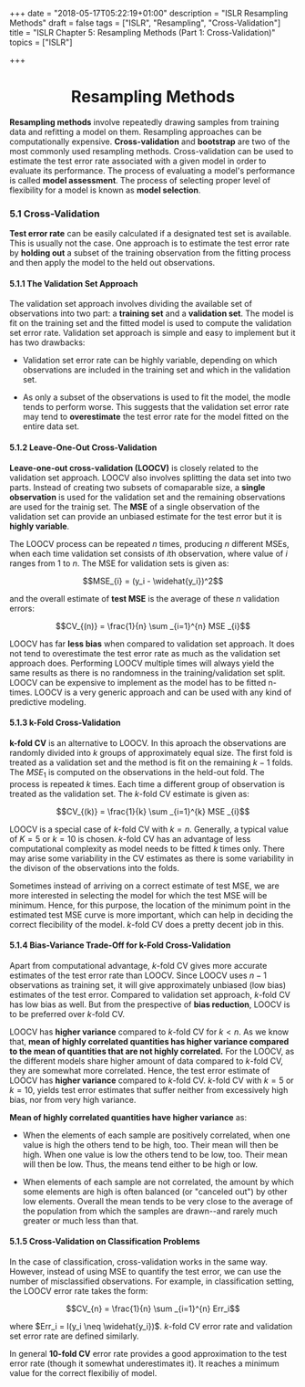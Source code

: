 +++
date = "2018-05-17T05:22:19+01:00"
description = "ISLR Resampling Methods"
draft = false
tags = ["ISLR", "Resampling", "Cross-Validation"]
title = "ISLR Chapter 5: Resampling Methods (Part 1: Cross-Validation)"
topics = ["ISLR"]

+++

<h1><center>Resampling Methods</center></h1>

<b>Resampling methods</b> involve repeatedly drawing samples from training data and refitting a model on them. Resampling approaches can be computationally expensive. <b>Cross-validation</b> and <b>bootstrap</b> are two of the most commonly used resampling methods. Cross-validation can be used to estimate the test error rate associated with a given model in order to evaluate its performance. The process of evaluating a model's performance is called <b>model assessment</b>. The process of selecting proper level of flexibility for a model is known as <b>model selection</b>.

### 5.1 Cross-Validation

<b>Test error rate</b> can be easily calculated if a designated test set is available. This is usually not the case. One approach is to estimate the test error rate by <b>holding out</b> a subset of the training observation from the fitting process and then apply the model to the held out observations.

#### 5.1.1 The Validation Set Approach

The validation set approach involves dividing the available set of observations into two part: a <b>training set</b> and a <b>validation set</b>. The model is fit on the training set and the fitted model is used to compute the validation set error rate. Validation set approach is simple and easy to implement but it has two drawbacks:

 - Validation set error rate can be highly variable, depending on which observations are included in the training set and which in the validation set.


 - As only a subset of the observations is used to fit the model, the modle tends to perform worse. This suggests that the validation set error rate may tend to <b>overestimate</b> the test error rate for the model fitted on the entire data set.

#### 5.1.2 Leave-One-Out Cross-Validation

<b>Leave-one-out cross-validation (LOOCV)</b> is closely related to the validation set approach. LOOCV also involves splitting the data set into two parts. Instead of creating two subsets of comaparable size, a <b>single observation</b> is used for the validation set and the remaining observations are used for the trainig set. The <b>MSE</b> of a single observation of the validation set can provide an unbiased estimate for the test error but it is <b>highly variable</b>.

The LOOCV process can be repeated $n$ times, producing $n$ different MSEs, when each time validation set consists of $i$th observation, where value of $i$ ranges from $1$ to $n$. The MSE for validation sets is given as:

$$MSE_{i} = (y_i - \widehat{y_i})^2$$

and the overall estimate of <b>test MSE</b> is the average of these $n$ validation errors:

$$CV_{(n)} = \frac{1}{n} \sum _{i=1}^{n} MSE _{i}$$

LOOCV has far <b>less bias</b> when compared to validation set approach. It does not tend to overestimate the test error rate as much as the validation set approach does. Performing LOOCV multiple times will always yield the same results as there is no randomness in the training/validation set split. LOOCV can be expensive to implement as the model has to be fitted n-times. LOOCV is a very generic approach and can be used with any kind of predictive modeling.

#### 5.1.3 k-Fold Cross-Validation

<b>k-fold CV</b> is an alternative to LOOCV. In this aproach the observations are randomly divided into $k$ groups of approximately equal size. The first fold is treated as a validation set and the method is fit on the remaining $k-1$ folds. The $MSE_{1}$ is computed on the observations in the held-out fold. The process is repeated $k$ times. Each time a different group of observation is treated as the validation set. The $k$-fold CV estimate is given as:

$$CV_{(k)} = \frac{1}{k} \sum _{i=1}^{k} MSE _{i}$$

LOOCV is a special case of $k$-fold CV with $k=n$. Generally, a typical value of $K=5$ or $k=10$ is chosen. $k$-fold CV has an advantage of less computational complexity as model needs to be fitted $k$ times only. There may arise some variability in the CV estimates as there is some variability in the divison of the observations into the folds.

Sometimes instead of arriving on a correct estimate of test MSE, we are more interested in selecting the model for which the test MSE will be minimum. Hence, for this purpose, the location of the minimum point in the estimated test MSE curve is more important, which can help in deciding the correct flecibility of the model. $k$-fold CV does a pretty decent job in this.

#### 5.1.4 Bias-Variance Trade-Off for k-Fold Cross-Validation

Apart from computational advantage, $k$-fold CV gives more accurate estimates of the test error rate than LOOCV. Since LOOCV uses $n-1$ observations as training set, it will give approximately unbiased (low bias) estimates of the test error. Compared to validation set approach, $k$-fold CV has low bias as well. But from the prespective of <b>bias reduction</b>, LOOCV is to be preferred over $k$-fold CV.

LOOCV has <b>higher variance</b> compared to $k$-fold CV for $k < n$. As we know that, <b>mean of highly correlated quantities has higher variance compared to the mean of quantities that are not highly correlated.</b> For the LOOCV, as the different models share higher amount of data compared to $k$-fold CV, they are somewhat more correlated. Hence, the test error estimate of LOOCV has <b>higher variance</b> compared to $k$-fold CV. $k$-fold CV with $k=5$ or $k=10$, yields test error estimates that suffer neither from excessively high bias, nor from very high variance.

<b>Mean of highly correlated quantities have higher variance</b> as:

 - When the elements of each sample are positively correlated, when one value is high the others tend to be high, too. Their mean will then be high. When one value is low the others tend to be low, too. Their mean will then be low. Thus, the means tend either to be high or low.


 - When elements of each sample are not correlated, the amount by which some elements are high is often balanced (or "canceled out") by other low elements. Overall the mean tends to be very close to the average of the population from which the samples are drawn--and rarely much greater or much less than that.

#### 5.1.5 Cross-Validation on Classification Problems

In the case of classification, cross-validation works in the same way. However, instead of using MSE to quantify the test error, we can use the number of misclassified observations. For example, in classification setting, the LOOCV error rate takes the form:

$$CV_{n} = \frac{1}{n} \sum _{i=1}^{n} Err_i$$

where $Err_i = I(y_i \neq \widehat{y_i})$. $k$-fold CV error rate and validation set error rate are defined similarly.

In general <b>10-fold CV</b> error rate provides a good approximation to the test error rate (though it somewhat underestimates it). It reaches a minimum value for the correct flexibiliy of model.

